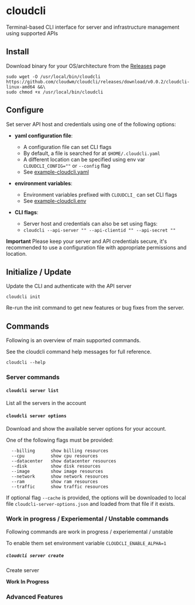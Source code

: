 # cloudcli

Terminal-based CLI interface for server and infrastructure management using supported APIs

## Install

Download binary for your OS/architecture from the [Releases](https://github.com/cloudwm/cloudcli/releases) page

```
sudo wget -O /usr/local/bin/cloudcli https://github.com/cloudwm/cloudcli/releases/download/v0.0.2/cloudcli-linux-amd64 &&\
sudo chmod +x /usr/local/bin/cloudcli
```

## Configure

Set server API host and credentials using one of the following options:

* **yaml configuration file**:
    * A configuration file can set CLI flags 
    * By default, a file is searched for at `$HOME/.cloudcli.yaml`
    * A different location can be specified using env var `CLOUDCLI_CONFIG=""` or `--config` flag
    * See [example-cloudcli.yaml](/example-cloudcli.yaml)

* **environment variables**:
    * Environment variables prefixed with `CLOUDCLI_` can set CLI flags
    * See [example-cloudcli.env](/example-cloudcli.env)

* **CLI flags**:
    * Server host and credentials can also be set using flags:
    * `cloudcli --api-server "" --api-clientid "" --api-secret ""`

**Important** Please keep your server and API credentials secure, 
it's recommended to use a configuration file with appropriate permissions and location.

## Initialize / Update

Update the CLI and authenticate with the API server

```
cloudcli init
```

Re-run the init command to get new features or bug fixes from the server.

## Commands

Following is an overview of main supported commands.

See the cloudcli command help messages for full reference.

```
cloudcli --help
```

### Server commands


#### `cloudcli server list`

List all the servers in the account


#### `cloudcli server options`

Download and show the available server options for your account.

One of the following flags must be provided:

```
  --billing      show billing resources
  --cpu          show cpu resources
  --datacenter   show datacenter resources
  --disk         show disk resources
  --image        show image resources
  --network      show network resources
  --ram          show ram resources
  --traffic      show traffic resources
```

If optional flag `--cache` is provided, the options will be downloaded to local file `cloudcli-server-options.json` and loaded from that file if it exists.


### Work in progress / Experiemental / Unstable commands

Following commands are work in progress / experiemental / unstable

To enable them set environment variable `CLOUDCLI_ENABLE_ALPHA=1`

##### `cloudcli server create`

Create server

**Work In Progress**


### Advanced Features


